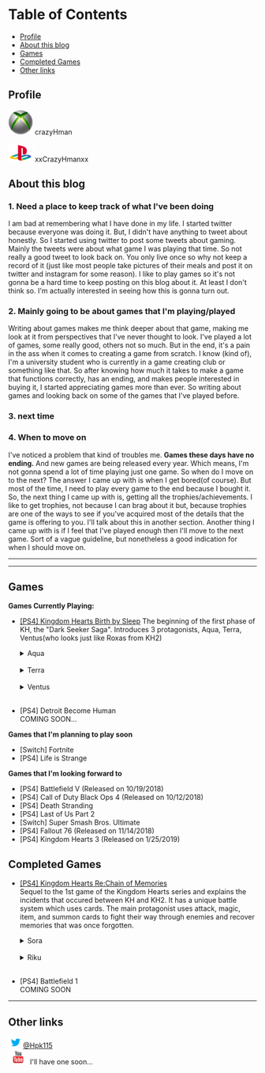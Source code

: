 # Table of Contents
- [Profile](#profile)
- [About this blog](#about-this-blog)
- [Games](#games)
- [Completed Games](#completed-games)
- [Other links](#other-links)

## Profile
[<img src="images/xboxLOGO.jpg" width="50">](https://www.xbox.com/ja-JP/)
crazyHman
<br>
<br>
[<img src="images/playstationLOGO.png" width="50">](https://www.playstation.com/en-us/)
xxCrazyHmanxx

## About this blog  

### 1. Need a place to keep track of what I've been doing  

I am bad at remembering what I have done in my life. I started twitter because everyone was doing it. But, I didn't have anything to tweet about honestly. So I started using twitter to post some tweets about gaming. Mainly the tweets were about what game I was playing that time. So not really a good tweet to look back on. You only live once so why not keep a record of it (just like most people take pictures of their meals and post it on twitter and instagram for some reason). I like to play games so it's not gonna be a hard time to keep posting on this blog about it. At least I don't think so. I'm actually interested in seeing how this is gonna turn out. 

### 2. Mainly going to be about games that I'm playing/played   

Writing about games makes me think deeper about that game, making me look at it from perspectives that I've never thought to look. I've played a lot of games, some really good, others not so much. But in the end, it's a pain in the ass when it comes to creating a game from scratch. I know (kind of), I'm a university student who is currently in a game creating club or something like that. So after knowing how much it takes to make a game that functions correctly, has an ending, and makes people interested in buying it, I started appreciating games more than ever. So writing about games and looking back  on some of the games that I've played before.

### 3. next time  

### 4. When to move on

I've noticed a problem that kind of troubles me. **Games these days have no ending.** And new games are being released every year. Which means, I'm not gonna spend a lot of time playing just one game. So when do I move on to the next? The answer I came up with is when I get bored(of course). But most of the time, I need to play every game to the end because I bought it. So, the next thing I came up with is, getting all the trophies/achievements. I like to get trophies, not because I can brag about it but, because trophies are one of the ways to see if you've acquired most of the details that the game is offering to you. I'll talk about this in another section. Another thing I came up with is if I feel that I've played enough then I'll move to the next game. Sort of a vague guideline, but nonetheless a good indication for when I should move on. 

---  
---
## Games 

**Games Currently Playing:**  

- [[PS4] Kingdom Hearts Birth by Sleep](KHBbS.html)
  The beginning of the first phase of KH, the "Dark Seeker Saga". Introduces 3 protagonists, Aqua, Terra, Ventus(who looks just like Roxas from KH2)

  <details>
  <summary>Aqua</summary>
  Coming soon…
  </details>
  <br>
  
  <details>  
  <summary>Terra</summary>
  Coming soon…   
  </details>  
  <br>
  
  <details>
  <summary>Ventus</summary>
  Coming soon…
  </details>
  <br>
  
- [PS4] Detroit Become Human  
COMING SOON…

**Games that I'm planning to play soon**  
- [Switch] Fortnite  
- [PS4] Life is Strange

**Games that I'm looking forward to**
- [PS4] Battlefield V (Released on 10/19/2018)
- [PS4] Call of Duty Black Ops 4 (Released on 10/12/2018)
- [PS4] Death Stranding              
- [PS4] Last of Us Part 2
- [Switch] Super Smash Bros. Ultimate  
- [PS4] Fallout 76 (Released on 11/14/2018)
- [PS4] Kingdom Hearts 3 (Released on 1/25/2019)  

## Completed Games  

- [[PS4] Kingdom Hearts Re:Chain of Memories](KHRe_CoM.html)  
  Sequel to the 1st game of the Kingdom Hearts series and explains the incidents that occured between KH and KH2. It has a unique battle system which uses cards. The main protagonist uses attack, magic, item, and summon cards to fight their way through enemies and recover memories that was once forgotten.  
  
  <details>
  <summary>Sora</summary>
  Coming soon…
  </details>
  <br>
  
  <details>  
  <summary>Riku</summary>
  Coming soon…   
  </details>  
  <br>
  
- [PS4] Battlefield 1  
  COMING SOON

---
## Other links
<img src="images/twitterLOGO.jpg" width="30">[@Hpk115](https://twitter.com/hpk115)  
[<img src="images/youtubeLOGO.png" width="40">](https://www.youtube.com) I'll have one soon…
